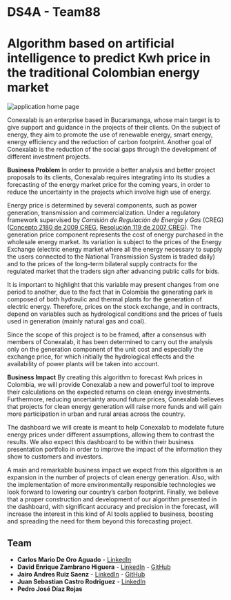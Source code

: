 # DS4A - Team88

# Algorithm based on artificial intelligence to predict Kwh price in the traditional Colombian energy market 

![application home page](https://raw.githubusercontent.com/sebcasro/DS4A_Team88/main/dash/assets/images/home_page.png?token=AHS5PNAHQXVZJRPQL2F4MRTBGETNS)

Conexalab is an enterprise based in Bucaramanga, whose main target is to give support and guidance in the projects of their clients. On the subject of energy, they aim to promote the use of renewable energy, smart energy, energy efficiency and the reduction of carbon footprint. Another goal of Conexalab is the reduction of the social gaps through the development of different investment projects. 

**Business Problem**
In order to provide a better analysis and better project proposals to its clients, Conexalab requires integrating into its studies a forecasting of the energy market price for the coming years, in order to reduce the uncertainty in the projects which involve high use of energy.

Energy price is determined by several components, such as power generation, transmission and commercialization. Under a regulatory framework supervised by *Comisión de Regulación de Energía y Gas* (CREG) ([Concepto 2180 de 2009 CREG](https://gestornormativo.creg.gov.co/gestor/entorno/docs/concepto_creg_0002180_2009.htm), [Resolución 119 de 2007 CREG](https://gestornormativo.creg.gov.co/gestor/entorno/docs/resolucion_creg_0119_2007.htm#INICIO)). The generation price component represents the cost of energy purchased in the wholesale energy market. Its variation is subject to the prices of the Energy Exchange (electric energy market where all the energy necessary to supply the users connected to the National Transmission System is traded daily) and to the prices of the long-term bilateral supply contracts for the regulated market that the traders sign after advancing public calls for bids. 

It is important to highlight that this variable may present changes from one period to another, due to the fact that in Colombia the generating park is composed of both hydraulic and thermal plants for the generation of electric energy. Therefore, prices on the stock exchange, and in contracts, depend on variables such as hydrological conditions and the prices of fuels used in generation (mainly natural gas and coal).

Since the scope of this project is to be framed, after a consensus with members of Conexalab, it has been determined to carry out the analysis only on the generation component of the unit cost and especially the exchange price, for which initially the hydrological effects and the availability of power plants will be taken into account. 

**Business Impact**
By creating this algorithm to forecast Kwh prices in Colombia, we will provide Conexalab a new and powerful tool to improve their calculations on the expected returns on clean energy investments. Furthermore, reducing uncertainty around future prices, Conexalab believes that projects for clean energy generation will raise more funds and will gain more participation in urban and rural areas across the country.

The dashboard we will create is meant to help Conexalab to modelate future energy prices under different assumptions, allowing them to contrast the results. We also expect this dashboard to be within their business presentation portfolio in order to improve the impact of the information they show to customers and investors.

A main and remarkable business impact we expect from this algorithm is an expansion in the number of projects of clean energy generation. Also, with the implementation of more environmentally responsible technologies we look forward to lowering our country’s carbon footprint. 
Finally, we believe that a proper construction and development of our algorithm presented in the dashboard, with significant accuracy and precision in the forecast, will increase the interest in this kind of AI tools applied to business, boosting and spreading the need for them beyond this forecasting project.

## 

## Team

* **Carlos Mario De Oro Aguado** - [LinkedIn](https://www.linkedin.com/in/cdeoroaguado/)
* **David Enrique Zambrano Higuera** - [LinkedIn](https://www.linkedin.com/in/david-enrique-zambrano-a753a764/)  - [GitHub](https://github.com/econdavidzh)
* **Jairo Andres Ruiz Saenz** - [LinkedIn](https://www.linkedin.com/in/jairoruizsaenz/)  - [GitHub](https://github.com/jairoruizsaenz)
* **Juan Sebastian Castro Rodriguez** - [LinkedIn](https://www.linkedin.com/in/juan-sebastian-castro-rodriguez-69576420b/) 
* **Pedro José Díaz Rojas** 
